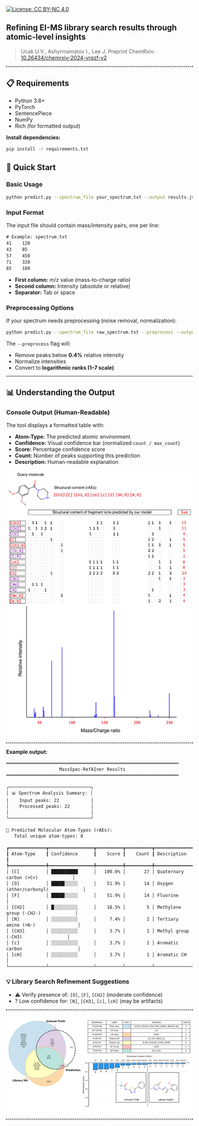 [![License: CC BY-NC 4.0](https://img.shields.io/badge/License-CC_BY--NC_4.0-lightgrey.svg)](https://creativecommons.org/licenses/by-nc/4.0/)

## Refining EI-MS library search results through atomic-level insights
> Ucak U.V., Ashyrmamatov I., Lee J. Preprint ChemRxiv: [10.26434/chemrxiv-2024-vrqzf-v2](https://doi.org/10.26434/chemrxiv-2024-vrqzf-v2)

<hr style="background: transparent; border: 0.2px dashed;"/>

## 📋 Requirements

- Python 3.8+
- PyTorch
- SentencePiece
- NumPy
- Rich (for formatted output)

**Install dependencies:**
```bash
pip install -r requirements.txt
```

## 🚀 Quick Start

### Basic Usage
```bash
python predict.py --spectrum_file your_spectrum.txt --output results.json
```

### Input Format
The input file should contain mass/intensity pairs, one per line:

```txt
# Example: spectrum.txt
41    120
43    85
57    450
71    320
85    180
```

- **First column:** m/z value (mass-to-charge ratio)  
- **Second column:** Intensity (absolute or relative)  
- **Separator:** Tab or space

### Preprocessing Options
If your spectrum needs preprocessing (noise removal, normalization):

```bash
python predict.py --spectrum_file raw_spectrum.txt --preprocess --output results.json
```

The `--preprocess` flag will:
- Remove peaks below **0.4%** relative intensity  
- Normalize intensities  
- Convert to **logarithmic ranks (1–7 scale)**

---

## 📊 Understanding the Output

### Console Output (Human-Readable)
The tool displays a formatted table with:
- **Atom-Type:** The predicted atomic environment  
- **Confidence:** Visual confidence bar (normalized `count / max_count`)  
- **Score:** Percentage confidence score  
- **Count:** Number of peaks supporting this prediction  
- **Description:** Human-readable explanation  

<!-- ![Preprocessing Workflow](./assets/MSpaper_figure2.png) -->
<img src="assets/Fig5MSNew.png" alt="Interpretation" width="600" />

<hr style="background: transparent; border: 0.2px dashed;"/>

**Example output:**
```
═════════════════════════════════════════════════════════════════
                    MassSpec-RefAIner Results
═════════════════════════════════════════════════════════════════

╭───────────────────────────────╮
│ 📊 Spectrum Analysis Summary: │
│    Input peaks: 22            │
│    Processed peaks: 22        │
│                               │
╰───────────────────────────────╯

🔬 Predicted Molecular Atom-Types (rAEs):
   Total unique atom-types: 8

┏━━━━━━━━━━━━━━┳━━━━━━━━━━━━━━━━━┳━━━━━━━━━━┳━━━━━━━━━━┳━━━━━━━━━━━━━━━━━━━━━━━━━━━━━━━━━━━━━┓
┃ Atom-Type    ┃ Confidence      ┃    Score ┃    Count ┃ Description                         ┃
┡━━━━━━━━━━━━━━╇━━━━━━━━━━━━━━━━━╇━━━━━━━━━━╇━━━━━━━━━━╇━━━━━━━━━━━━━━━━━━━━━━━━━━━━━━━━━━━━━┩
│ [C]          │ ██████████      │   100.0% │       27 │ Quaternary carbon (>C<)             │
│ [O]          │ █████░░░░░      │    51.9% │       14 │ Oxygen (ether/carbonyl)             │
│ [F]          │ █████░░░░░      │    51.9% │       14 │ Fluorine                            │
│ [CH2]        │ █░░░░░░░░░      │    18.5% │        5 │ Methylene group (-CH2-)             │
│ [N]          │ ░░░░░░░░░░      │     7.4% │        2 │ Tertiary amine (>N-)                │
│ [CH3]        │ ░░░░░░░░░░      │     3.7% │        1 │ Methyl group (-CH3)                 │
│ [c]          │ ░░░░░░░░░░      │     3.7% │        1 │ Aromatic carbon                     │
│ [cH]         │ ░░░░░░░░░░      │     3.7% │        1 │ Aromatic CH                         │
└──────────────┴─────────────────┴──────────┴──────────┴─────────────────────────────────────┘
```

### 💡 Library Search Refinement Suggestions
- ⚠ Verify presence of: `[O]`, `[F]`, `[CH2]` (moderate confidence)
- ? Low confidence for: `[N]`, `[CH3]`, `[c]`, `[cH]` (may be artifacts)

<hr style="background: transparent; border: 0.2px dashed;"/>

<!-- ![Model Overview](./assets/MSpaper_figure4.png) -->
<img src="assets/biofigure.png" alt="Casestudy" width="600" />

<hr style="background: transparent; border: 0.2px dashed;"/>
